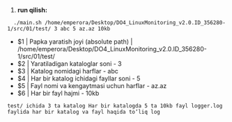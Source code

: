 
1.  **run qilish:** 
  ```
    ./main.sh /home/emperora/Desktop/DO4_LinuxMonitoring_v2.0.ID_356280-1/src/01/test/ 3 abc 5 az.az 10kb
  ```
- $1 | Papka yaratish joyi (absolute path) | /home/emperora/Desktop/DO4_LinuxMonitoring_v2.0.ID_356280-1/src/01/test/
- $2 | Yaratiladigan kataloglar soni - 3
- $3 | Katalog nomidagi harflar - abc
- $4 | Har bir katalog ichidagi fayllar soni - 5
- $5 | Fayl nomi va kengaytmasi uchun harflar - az.az
- $6 | Har bir fayl hajmi - 10kb

`test/ ichida 3 ta katalog
Har bir katalogda 5 ta 10kb fayl
logger.log faylida har bir katalog va fayl haqida to‘liq log`

